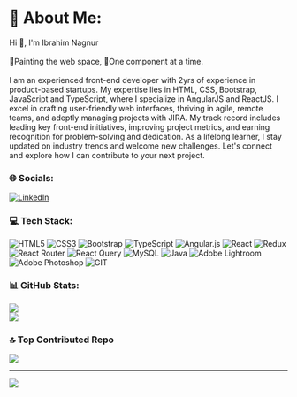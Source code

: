 # 💫 About Me:
Hi 👋, I'm Ibrahim Nagnur<br><br>🎨Painting the web space, 🚀One component at a time.<br><br>I am an experienced front-end developer with 2yrs of experience in product-based startups. My expertise lies in HTML, CSS, Bootstrap, JavaScript and TypeScript, where I specialize in AngularJS and ReactJS. I excel in crafting user-friendly web interfaces, thriving in agile, remote teams, and adeptly managing projects with JIRA. My track record includes leading key front-end initiatives, improving project metrics, and earning recognition for problem-solving and dedication. As a lifelong learner, I stay updated on industry trends and welcome new challenges. Let's connect and explore how I can contribute to your next project.


### 🌐 Socials:
[![LinkedIn](https://img.shields.io/badge/LinkedIn-%230077B5.svg?logo=linkedin&logoColor=white)](https://linkedin.com/in/ibrahim-nagnur-5b4886288) 

### 💻 Tech Stack:
![HTML5](https://img.shields.io/badge/html5-%23E34F26.svg?style=flat&logo=html5&logoColor=white) ![CSS3](https://img.shields.io/badge/css3-%231572B6.svg?style=flat&logo=css3&logoColor=white) ![Bootstrap](https://img.shields.io/badge/bootstrap-%238511FA.svg?style=flat&logo=bootstrap&logoColor=white) ![TypeScript](https://img.shields.io/badge/typescript-%23007ACC.svg?style=flat&logo=typescript&logoColor=white) ![Angular.js](https://img.shields.io/badge/angular.js-%23E23237.svg?style=flat&logo=angularjs&logoColor=white) ![React](https://img.shields.io/badge/react-%2320232a.svg?style=flat&logo=react&logoColor=%2361DAFB) ![Redux](https://img.shields.io/badge/redux-%23593d88.svg?style=flat&logo=redux&logoColor=white) ![React Router](https://img.shields.io/badge/React_Router-CA4245?style=flat&logo=react-router&logoColor=white) ![React Query](https://img.shields.io/badge/-React%20Query-FF4154?style=flat&logo=react%20query&logoColor=white)
![MySQL](https://img.shields.io/badge/mysql-%2300000f.svg?style=flat&logo=mysql&logoColor=white) ![Java](https://img.shields.io/badge/java-%23ED8B00.svg?style=flat&logo=openjdk&logoColor=white)
![Adobe Lightroom](https://img.shields.io/badge/Adobe%20Lightroom-31A8FF.svg?style=flat&logo=Adobe%20Lightroom&logoColor=white) ![Adobe Photoshop](https://img.shields.io/badge/adobe%20photoshop-%2331A8FF.svg?style=flat&logo=adobe%20photoshop&logoColor=white) ![GIT](https://img.shields.io/badge/Git-fc6d26?style=flat&logo=git&logoColor=white)

### 📊 GitHub Stats:
![](https://github-readme-streak-stats.herokuapp.com/?user=ibrahim-nagnur&theme=react&hide_border=false)<br/>
![](https://github-readme-stats.vercel.app/api/top-langs/?username=ibrahim-nagnur&theme=react&hide_border=false&include_all_commits=false&count_private=false&layout=compact)

### 🔝 Top Contributed Repo
![](https://github-contributor-stats.vercel.app/api?username=ibrahim-nagnur&limit=5&theme=dark&combine_all_yearly_contributions=true)

---
[![](https://visitcount.itsvg.in/api?id=ibrahim-nagnur&icon=0&color=0)](https://visitcount.itsvg.in)
